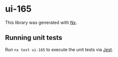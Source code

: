 # ui-165

This library was generated with [Nx](https://nx.dev).

## Running unit tests

Run `nx test ui-165` to execute the unit tests via [Jest](https://jestjs.io).

